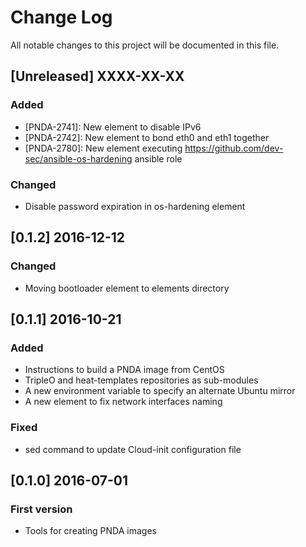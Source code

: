 # Change Log
All notable changes to this project will be documented in this file.

## [Unreleased] XXXX-XX-XX
### Added
- [PNDA-2741]: New element to disable IPv6
- [PNDA-2742]: New element to bond eth0 and eth1 together
- [PNDA-2780]: New element executing https://github.com/dev-sec/ansible-os-hardening ansible role

### Changed
- Disable password expiration in os-hardening element

## [0.1.2] 2016-12-12
### Changed
- Moving bootloader element to elements directory

## [0.1.1] 2016-10-21
### Added
- Instructions to build a PNDA image from CentOS
- TripleO and heat-templates repositories as sub-modules
- A new environment variable to specify an alternate Ubuntu mirror
- A new element to fix network interfaces naming

### Fixed
- sed command to update Cloud-init configuration file

## [0.1.0] 2016-07-01
### First version
- Tools for creating PNDA images
